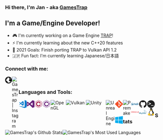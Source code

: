 ### Hi there, I'm Jan - aka [GamesTrap][website]

## I'm a Game/Engine Developer!
- 🎮 I'm currently working on a Game Engine [TRAP][enginewebsite]!
- ⚡ I'm currently learning about the new C++20 features
- 🥅 2021 Goals: Finish porting TRAP to Vulkan API 1.2
- 🇯🇵 Fun fact: I'm currently learning Japanese/日本語

### Connect with me:

[<img align="left" alt="GamesTrap | Website" width="22px" src="https://raw.githubusercontent.com/iconic/open-iconic/master/svg/globe.svg"></img>][website]
[<img align="left" alt="GamesTrap | Instagram" width="22px" src="https://cdn.jsdelivr.net/npm/simple-icons@v3/icons/instagram.svg"></img>][instagram]

<br />

### Languages and Tools:

<img align="left" alt="Visual Studio Code" width="26px" src="https://raw.githubusercontent.com/github/explore/80688e429a7d4ef2fca1e82350fe8e3517d3494d/topics/visual-studio-code/visual-studio-code.png" />
<img align="left" alt="Visual Studio" width="26px" src="https://raw.githubusercontent.com/devicons/devicon/master/icons/visualstudio/visualstudio-plain.svg" />
<img align="left" alt="C++" width="26px" src="https://raw.githubusercontent.com/devicons/devicon/master/icons/cplusplus/cplusplus-line.svg"></img>
<img align="left" alt="C#" width="26px" src="https://raw.githubusercontent.com/devicons/devicon/master/icons/csharp/csharp-line.svg"></img>
<img align="left" alt="OpenGL" width="50px" src="https://upload.wikimedia.org/wikipedia/commons/thumb/e/e9/Opengl-logo.svg/300px-Opengl-logo.svg.png"></img>
<img align="left" alt="Vulkan" width="65px" src="https://upload.wikimedia.org/wikipedia/commons/thumb/f/f8/Vulkan_API_logo.svg/640px-Vulkan_API_logo.svg.png"></img>
<img align="left" alt="Unity" width="65px" src="https://upload.wikimedia.org/wikipedia/commons/1/19/Unity_Technologies_logo.svg"></img>
<img align="left" alt="Unreal Engine" width="30px" src="https://clipartsworld.com/images/unreal-engine-4-logo-png-4.png"></img>
<img align="left" alt="Git" width="26px" src="https://raw.githubusercontent.com/devicons/devicon/master/icons/git/git-plain.svg"></img>
<img align="left" alt="Premake" width="26px" src="https://premake.github.io/img/premake-logo.png"></img>
<img align="left" alt="Trello" width="26px" src="https://raw.githubusercontent.com/devicons/devicon/master/icons/trello/trello-plain-wordmark.svg"></img>
<img align="left" alt="Github" width="26px" src="https://raw.githubusercontent.com/devicons/devicon/master/icons/github/github-original.svg"></img>
<img align="left" alt="Terminal" width="26px" src="https://raw.githubusercontent.com/github/explore/d92924b1d925bb134e308bd29c9de6c302ed3beb/topics/terminal/terminal.png"></img>
<img align="left" alt="Oracle SQL" width="26px" src="https://raw.githubusercontent.com/devicons/devicon/master/icons/oracle/oracle-original.svg"></img>
<img align="left" alt="MySQL" width="26px" src="https://raw.githubusercontent.com/devicons/devicon/master/icons/mysql/mysql-plain-wordmark.svg"></img>
<img align="left" alt="Linux" width="26px" src="https://raw.githubusercontent.com/devicons/devicon/master/icons/linux/linux-original.svg"></img>
<img align="left" alt="Windows" width="26px" src="https://raw.githubusercontent.com/devicons/devicon/master/icons/windows8/windows8-original.svg"></img>

<br />

### Stats

<img align="left" alt="GamesTrap's Github Stats" src="https://github-readme-stats.gamestrap.vercel.app/api?username=GamesTrap&show_icons=true&count_private=true&hide_border=true"></img><img align="left" alt="GamesTrap's Most Used Languages" src="https://github-readme-stats.gamestrap.vercel.app/api/top-langs/?username=GamesTrap&layout=compact&hide_border=true&count_private=true"></img>

[enginewebsite]: https://gamestrap.github.io/TRAP
[website]: https://janschuerkamp.4lima.de/
[instagram]: https://www.instagram.com/gamestraplive/
